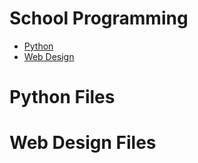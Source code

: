 <h1>School Programming</h1>
<ul>
  <li><a href="https://github.com/donvoo/school/tree/master/python">Python</a></li>
  <li><a href="https://github.com/donvoo/school/tree/master/web_design">Web Design</a></li>
</ul>

<h1>Python Files</h1>
<ul>
</ul>

<h1>Web Design Files</h1>
<ul>
</ul>
